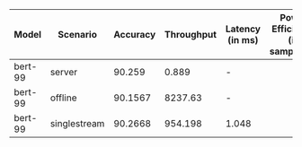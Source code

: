 | Model   | Scenario     |   Accuracy |   Throughput | Latency (in ms)   | Power Efficiency (in samples/J)   | TEST01   | TEST05   |
|---------|--------------|------------|--------------|-------------------|-----------------------------------|----------|----------|
| bert-99 | server       |    90.259  |        0.889 | -                 |                                   | passed   | passed   |
| bert-99 | offline      |    90.1567 |     8237.63  | -                 |                                   | passed   | passed   |
| bert-99 | singlestream |    90.2668 |      954.198 | 1.048             |                                   | passed   | passed   |